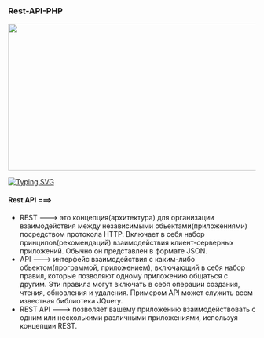 ### Rest-API-PHP

<div align="center">
  <img src="https://media.giphy.com/media/dWesBcTLavkZuG35MI/giphy.gif" width="600" height="300"/>
</div>

<a href="https://git.io/typing-svg"><img src="https://readme-typing-svg.herokuapp.com?font=Fira+Code&size=30&pause=1000&center=true&vCenter=true&multiline=true&width=1080&height=160&lines=I+welcome+everyone!+My+name+is+Rinat.+;I+am+engaged+in+web+development+of+back-end+applications+and;websites+and+a+little+front-end." alt="Typing SVG" /></a>

#### Rest API ===>
* REST ---> это концепция(архитектура) для организации взаимодействия между независимыми обьектами(приложениями) посредством протокола HTTP. Включает в себя набор принципов(рекомендаций) взаимодействия клиент-серверных приложений. Обычно он представлен в формате JSON.
* API ---> интерфейс взаимодействия с каким-либо обьектом(программой, приложением), включающий в себя набор правил, которые позволяют одному приложению общаться с другим. Эти правила могут включать в себя операции создания, чтения, обновления и удаления. Примером API может служить всем известная библиотека JQuery.
* REST API ---> позволяет вашему приложению взаимодействовать с одним или несколькими различными приложениями, используя концепции REST.
